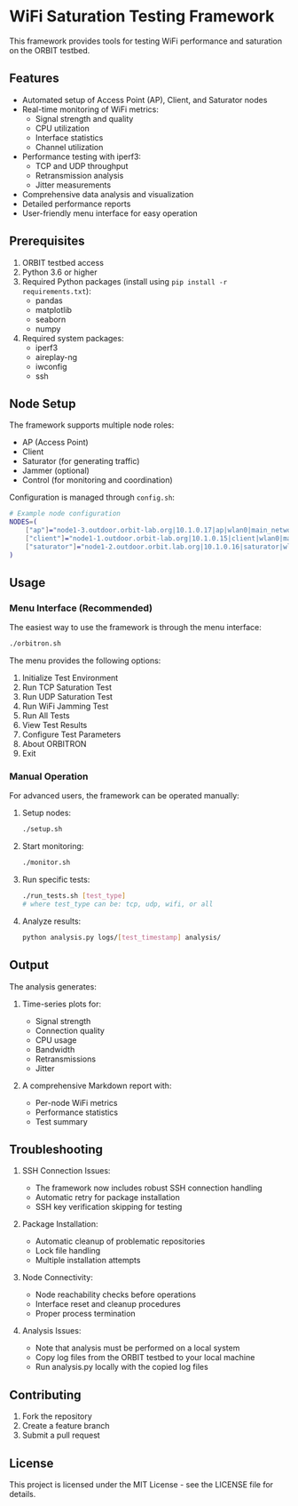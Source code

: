 # WiFi Saturation Testing Framework

This framework provides tools for testing WiFi performance and saturation on the ORBIT testbed.

## Features

- Automated setup of Access Point (AP), Client, and Saturator nodes
- Real-time monitoring of WiFi metrics:
  - Signal strength and quality
  - CPU utilization
  - Interface statistics
  - Channel utilization
- Performance testing with iperf3:
  - TCP and UDP throughput
  - Retransmission analysis
  - Jitter measurements
- Comprehensive data analysis and visualization
- Detailed performance reports
- User-friendly menu interface for easy operation

## Prerequisites

1. ORBIT testbed access
2. Python 3.6 or higher
3. Required Python packages (install using `pip install -r requirements.txt`):
   - pandas
   - matplotlib
   - seaborn
   - numpy
4. Required system packages:
   - iperf3
   - aireplay-ng
   - iwconfig
   - ssh

## Node Setup

The framework supports multiple node roles:
- AP (Access Point)
- Client
- Saturator (for generating traffic)
- Jammer (optional)
- Control (for monitoring and coordination)

Configuration is managed through `config.sh`:
```bash
# Example node configuration
NODES=(
    ["ap"]="node1-3.outdoor.orbit-lab.org|10.1.0.17|ap|wlan0|main_network"
    ["client"]="node1-1.outdoor.orbit-lab.org|10.1.0.15|client|wlan0|main_network"
    ["saturator"]="node1-2.outdoor.orbit.lab.org|10.1.0.16|saturator|wlan0|saturation_network"
)
```

## Usage

### Menu Interface (Recommended)

The easiest way to use the framework is through the menu interface:

```bash
./orbitron.sh
```

The menu provides the following options:
1. Initialize Test Environment
2. Run TCP Saturation Test
3. Run UDP Saturation Test
4. Run WiFi Jamming Test
5. Run All Tests
6. View Test Results
7. Configure Test Parameters
8. About ORBITRON
9. Exit

### Manual Operation

For advanced users, the framework can be operated manually:

1. Setup nodes:
   ```bash
   ./setup.sh
   ```

2. Start monitoring:
   ```bash
   ./monitor.sh
   ```

3. Run specific tests:
   ```bash
   ./run_tests.sh [test_type]
   # where test_type can be: tcp, udp, wifi, or all
   ```

4. Analyze results:
   ```bash
   python analysis.py logs/[test_timestamp] analysis/
   ```

## Output

The analysis generates:
1. Time-series plots for:
   - Signal strength
   - Connection quality
   - CPU usage
   - Bandwidth
   - Retransmissions
   - Jitter

2. A comprehensive Markdown report with:
   - Per-node WiFi metrics
   - Performance statistics
   - Test summary

## Troubleshooting

1. SSH Connection Issues:
   - The framework now includes robust SSH connection handling
   - Automatic retry for package installation
   - SSH key verification skipping for testing

2. Package Installation:
   - Automatic cleanup of problematic repositories
   - Lock file handling
   - Multiple installation attempts

3. Node Connectivity:
   - Node reachability checks before operations
   - Interface reset and cleanup procedures
   - Proper process termination

4. Analysis Issues:
   - Note that analysis must be performed on a local system
   - Copy log files from the ORBIT testbed to your local machine
   - Run analysis.py locally with the copied log files

## Contributing

1. Fork the repository
2. Create a feature branch
3. Submit a pull request

## License

This project is licensed under the MIT License - see the LICENSE file for details. 